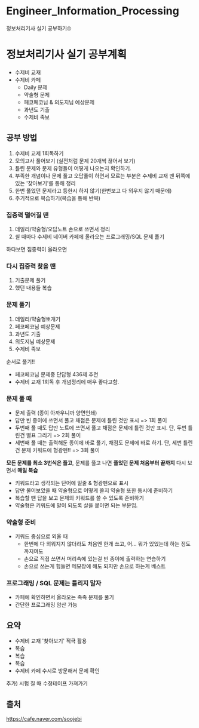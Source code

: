 # Engineer_Information_Processing

정보처리기사 실기 공부하기🙄

# 정보처리기사 실기 공부계획

- 수제비 교재
- 수제비 카페
  - Daily 문제
  - 약술형 문제
  - 페코페코님 & 의도지님 예상문제
  - 과년도 기출
  - 수제비 족보

## 공부 방법

1. 수제비 교제 1회독하기
2. 모의고사 풀어보기 (실전처럼 문제 20개씩 끊어서 보기)
3. 틀린 문제와 문제 유형들이 어떻게 나오는지 확인하기.
4. 부족한 개념이나 문제 풀고 오답풀이 하면서 모르는 부분은 수제비 교재 맨 뒤쪽에 있는 '찾아보기'를 통해 정리
5. 한번 풀었던 문제라고 등한시 하지 않기(한번보고 다 외우지 않기 때문에)
6. 주기적으로 복습하기(복습을 통해 반복)

### 집중력 떨어질 땐

1. 데일리/약술형/오답노트 손으로 쓰면서 정리
2. 쉴 때마다 수제비 네이버 카페에 올라오는 프로그래밍/SQL 문제 풀기

하다보면 집중력이 올라오면

### 다시 집중력 찾을 땐

1. 기출문제 풀기
2. 했던 내용들 복습

### 문제 풀기

1. 데일리/약술형뽀개기
2. 페코페코님 예상문제
3. 과년도 기출
4. 의도지님 예상문제
5. 수제비 족보

순서로 풀기!!

- 페코페코님 문제중 단답형 436제 추천
- 수제비 교재 1회독 후 개념정리에 매우 좋다고함.

### 문제 풀 때

- 문제 출력 (종이 아까우니까 양면인쇄)
- 답만 빈 종이에 쓰면서 풀고 채점은 문제에 틀린 것만 표시 => 1회 풀이
- 두번째 풀 때도 답만 노트에 쓰면서 풀고 채점은 문제에 틀린 것만 표시. 단, 두번 틀린건 별표 그리기 => 2회 풀이
- 세번째 풀 때는 출력해둔 종이에 바로 풀기, 채점도 문제에 바로 하기. 단, 세번 틀린건 문제 키워드에 형광펜!! => 3회 풀이

**모든 문제를 최소 3번식은 풀고**, 문제를 풀고 나면 **풀었던 문제 처음부터 끝까지** 다시 보면서 **매일 복습**

- 키워드라고 생각되는 단어에 밑줄 & 형광펜으로 표시
- 답만 물어보았을 때 약술형으로 어떻게 쓸지 약술형 또한 동시에 준비하기
- 복습할 땐 답을 보고 문제의 키워드를 쓸 수 있도록 준비하기
- 약술형은 키워드에 말이 되도록 살을 붙이면 되는 부분임.

### 약술형 준비

- 키워드 중심으로 외울 때
  - 한번에 다 외워지지 않더라도 처음엔 한개 쓰고, 어... 뭐가 있었는데 하는 정도까지여도
  - 손으로 직접 쓰면서 머리속에 있는걸 빈 종이에 출력하는 연습하기
  - 손으로 쓰는게 힘들면 메모장에 해도 되지만 손으로 하는게 베스트

### 프로그래밍 / SQL 문제는 틀리지 말자

- 카페에 확인하면서 올라오는 족족 문제를 풀기
- 간단한 프로그래밍 암산 가능


## 요약

- 수제비 교재 '찾아보기' 적극 활용
- 복습
- 복습
- 복습
- 수제비 카페 수시로 방문해서 문제 확인

추가) 시험 칠 때 수정테이프 가져가기 

## 출처
https://cafe.naver.com/soojebi